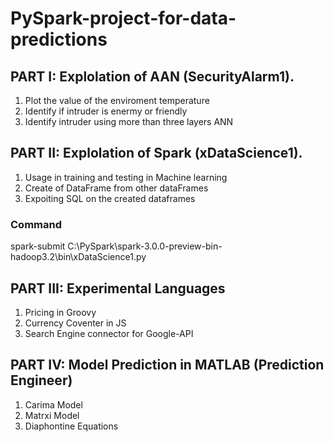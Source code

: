 # PySpark-project-for-data-predictions

## PART I: Explolation of AAN (SecurityAlarm1).

1. Plot the value of the enviroment temperature
2. Identify if intruder is enermy or friendly
3. Identify intruder using more than three layers ANN


## PART II: Explolation of Spark (xDataScience1).

1. Usage in training and testing in Machine learning
2. Create of DataFrame from other dataFrames
3. Expoiting SQL on the created dataframes

 ### Command
 spark-submit C:\PySpark\spark-3.0.0-preview-bin-hadoop3.2\bin\xDataScience1.py

 ## PART III: Experimental Languages

 1. Pricing in Groovy
 2. Currency Coventer in JS
 3. Search Engine connector for Google-API

 ## PART IV: Model Prediction in MATLAB (Prediction Engineer)

 1. Carima Model
 2. Matrxi Model
 3. Diaphontine Equations